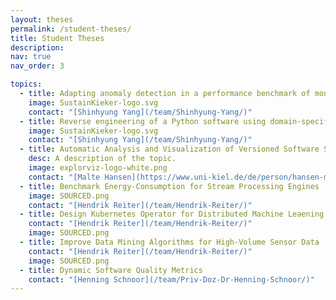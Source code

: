 ```yaml
---
layout: theses
permalink: /student-theses/
title: Student Theses
description:
nav: true
nav_order: 3

topics:
  - title: Adapting anomaly detection in a performance benchmark of monitoring agents
    image: SustainKieker-logo.svg
    contact: "[Shinhyung Yang](/team/Shinhyung-Yang/)"
  - title: Reverse engineering of a Python software using domain-specific language
    image: SustainKieker-logo.svg
    contact: "[Shinhyung Yang](/team/Shinhyung-Yang/)"
  - title: Automatic Analysis and Visualization of Versioned Software Systems
    desc: A description of the topic.
    image: explorviz-logo-white.png
    contact: "[Malte Hansen](https://www.uni-kiel.de/de/person/hansen-malte-55509)"
  - title: Benchmark Energy-Consumption for Stream Processing Engines
    image: SOURCED.png
    contact: "[Hendrik Reiter](/team/Hendrik-Reiter/)"
  - title: Design Kubernetes Operator for Distributed Machine Leaening at the edge
    contact: "[Hendrik Reiter](/team/Hendrik-Reiter/)"
    image: SOURCED.png
  - title: Improve Data Mining Algorithms for High-Volume Sensor Data
    contact: "[Hendrik Reiter](/team/Hendrik-Reiter/)"
    image: SOURCED.png
  - title: Dynamic Software Quality Metrics
    contact: "[Henning Schnoor](/team/Priv-Doz-Dr-Henning-Schnoor/)"
---
```

